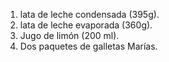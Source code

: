 1. lata de leche condensada (395g).
2. lata de leche evaporada (360g).
3. Jugo de limón (200 ml).
4. Dos paquetes de galletas Marías.